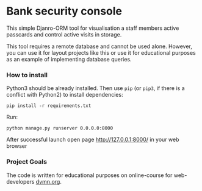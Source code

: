 # Bank security console

This simple Djanro-ORM tool for visualisation a staff members active passcards and control active visits in storage. 

This tool requires a remote database and cannot be used alone. However, you can use it for layout projects like this or use it for educational purposes as an example of implementing database queries.

### How to install



Python3 should be already installed. 
Then use `pip` (or `pip3`, if there is a conflict with Python2) to install dependencies:
```
pip install -r requirements.txt
```
Run:
```
python manage.py runserver 0.0.0.0:8000
```
After successful launch open page http://127.0.0.1:8000/ in your web browser


### Project Goals

The code is written for educational purposes on online-course for web-developers [dvmn.org](https://dvmn.org/).